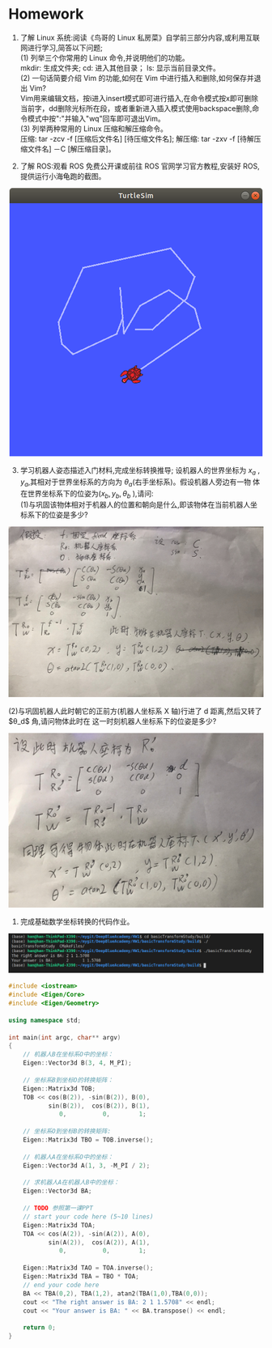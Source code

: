# Homework

1. 了解 Linux 系统:阅读《鸟哥的 Linux 私房菜》自学前三部分内容,或利用互联网进行学习,简答以下问题; <br>
  (1) 列举三个你常用的 Linux 命令,并说明他们的功能。<br>
  mkdir: 生成文件夹; cd: 进入其他目录； ls: 显示当前目录文件。<br>
  (2) 一句话简要介绍 Vim 的功能,如何在 Vim 中进行插入和删除,如何保存并退出 Vim?<br>
  Vim用来编辑文档，按i进入insert模式即可进行插入,在命令模式按x即可删除当前字，dd删除光标所在段，或者重新进入插入模式使用backspace删除,命令模式中按":"并输入"wq"回车即可退出Vim。<br>
  (3) 列举两种常用的 Linux 压缩和解压缩命令。<br>
  压缩: tar -zcv -f [压缩后文件名] [待压缩文件名]; 解压缩:  tar -zxv -f [待解压缩文件名] －C [解压缩目录]。

2. 了解 ROS:观看 ROS 免费公开课或前往 ROS 官网学习官方教程,安装好 ROS,提供运行小海龟跑的截图。

<p align="center">
<img src="./examples/turtle_sim.png"/>
</p>

3. 学习机器人姿态描述入门材料,完成坐标转换推导;
设机器人的世界坐标为 $x_a$ , $y_a$,其相对于世界坐标系的方向为 $θ_a$(右手坐标系)。假设机器人旁边有一物
体在世界坐标系下的位姿为($x_b , y_b , θ_b$ ),请问:<br>
(1)与巩固该物体相对于机器人的位置和朝向是什么,即该物体在当前机器人坐标系下的位姿是多少?<br>
<p align="center">
<img src="./examples/image1.png";/>
</p>
(2)与巩固机器人此时朝它的正前方(机器人坐标系 X 轴)行进了 d 距离,然后又转了 $θ_d$ 角,请问物体此时在
这一时刻机器人坐标系下的位姿是多少?
<p align="center">
<img src="./examples/image2.png";/>
</p>

1. 完成基础数学坐标转换的代码作业。

<p align="center">
<img src="./examples/Screenshot%20from%202020-07-18%2001-24-12.png";/>
</p>

```c++
#include <iostream>
#include <Eigen/Core>
#include <Eigen/Geometry>

using namespace std;

int main(int argc, char** argv)
{
    // 机器人B在坐标系O中的坐标：
    Eigen::Vector3d B(3, 4, M_PI);

    // 坐标系B到坐标O的转换矩阵：
    Eigen::Matrix3d TOB;
    TOB << cos(B(2)), -sin(B(2)), B(0),
           sin(B(2)),  cos(B(2)), B(1),
              0,          0,        1;

    // 坐标系O到坐标B的转换矩阵:
    Eigen::Matrix3d TBO = TOB.inverse();

    // 机器人A在坐标系O中的坐标：
    Eigen::Vector3d A(1, 3, -M_PI / 2);

    // 求机器人A在机器人B中的坐标：
    Eigen::Vector3d BA;

    // TODO 参照第一课PPT
    // start your code here (5~10 lines)
    Eigen::Matrix3d TOA;
    TOA << cos(A(2)), -sin(A(2)), A(0),
           sin(A(2)),  cos(A(2)), A(1),
              0,          0,        1;
    
    Eigen::Matrix3d TAO = TOA.inverse();
    Eigen::Matrix3d TBA = TBO * TOA;
    // end your code here
    BA << TBA(0,2), TBA(1,2), atan2(TBA(1,0),TBA(0,0));
    cout << "The right answer is BA: 2 1 1.5708" << endl;
    cout << "Your answer is BA: " << BA.transpose() << endl;

    return 0;
}
```




